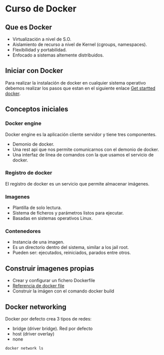 # Curso de Docker
## Que es Docker
* Virtualización a nivel de S.O.
* Aislamiento de recurso a nivel de Kernel (cgroups, namespaces).
* Flexibilidad y portabilidad.
* Enfocado a sistemas altemente distribuidos.

## Iniciar con Docker
Para realizar la instalación de docker en cualquier sistema operativo debemos realizar los pasos que estan en el siguiente enlace [Get startted docker](https://docs.docker.com/get-started/).

## Conceptos iniciales
### Docker engine
Docker engine es la aplicación cliente servidor y tiene tres componentes.
* Demonio de docker.
* Una rest api que nos permite comunicarnos con el demonio de docker.
* Una interfaz de línea de comandos con la que usamos el servicio de docker.

### Registro de docker 
El registro de docker es un servicio que permite almacenar imágenes.

### Imagenes
* Plantilla de solo lectura.
* Sistema de ficheros y parámetros listos para ejecutar.
* Basadas en sistemas operativos Linux.

### Contenedores
* Instancia de una imagen.
* Es un directorio dentro del sistema, similar a los jail root.
* Pueden ser: ejecutados, reiniciados, parados entre otros.

## Construir imagenes propias
* Crear y configurar un fichero Dockerfile
* [Referencia de docker file](https://docs.docker.com/engine/reference/builder/#dockerfile-reference)
* Construir la imágen con el comando docker build

## Docker networking
Docker por defecto crea 3 tipos de redes:
* bridge (driver bridge). Red por defecto
* host (driver overlay)
* none

``` [powershell]
docker network ls
 ```
